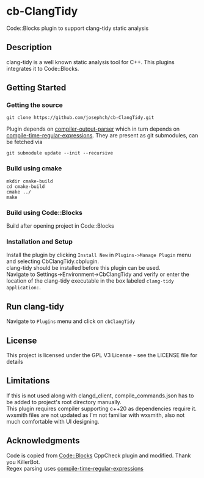 # cb-ClangTidy
Code::Blocks plugin to support clang-tidy static analysis

## Description

clang-tidy is a well known static analysis tool for C++. This plugins integrates it to Code::Blocks.

## Getting Started
### Getting the source
```
git clone https://github.com/josephch/cb-ClangTidy.git
```
Plugin depends on [compiler-output-parser](https://github.com/josephch/compiler-output-parser.git) which in turn depends on [compile-time-regular-expressions](https://github.com/hanickadot/compile-time-regular-expressions). They are  present as git submodules, can be fetched via
```
git submodule update --init --recursive
```

### Build using cmake
```
mkdir cmake-build
cd cmake-build
cmake ../
make
```
### Build using Code::Blocks
Build after opening project in Code::Blocks

### Installation and Setup
Install the plugin by clicking ```Install New``` in ```Plugins->Manage Plugin``` menu and selecting CbClangTidy.cbplugin.  
clang-tidy should be installed before this plugin can be used.  
Navigate to Settings->Environment->CbClangTidy and verify or enter the location of the clang-tidy executable in the box labeled ```clang-tidy application:```.

## Run clang-tidy
Navigate to ```Plugins``` menu and click on ```cbClangTidy```

## License

This project is licensed under the GPL V3 License - see the LICENSE file for details

## Limitations

If this is not used along with clangd_client, compile_commands.json has to be added to project's root directory manually.  
This plugin requires compiler supporting c++20 as dependencies require it.  
wxsmith files are not updated as I'm not familiar with wxsmith, also not much comfortable with UI designing.

## Acknowledgments
Code is copied from [Code::Blocks](https://www.codeblocks.org/) CppCheck plugin and modified. Thank you KillerBot.  
Regex parsing uses [compile-time-regular-expressions](https://github.com/hanickadot/compile-time-regular-expressions)
